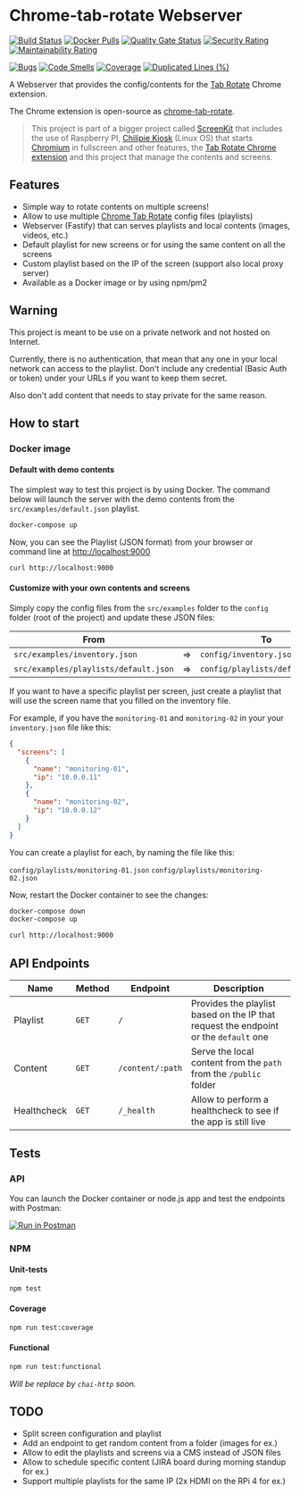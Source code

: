 # Chrome-tab-rotate Webserver

[![Build Status][travis-badge]][travis-url]
[![Docker Pulls][docker-badge]][docker-url]
[![Quality Gate Status][sonarcloud-status-badge]][sonarcloud-url]
[![Security Rating][sonarcloud-security-badge]][sonarcloud-url]
[![Maintainability Rating][sonarcloud-maintainability-badge]][sonarcloud-url]

[![Bugs][sonarcloud-bugs-badge]][sonarcloud-url]
[![Code Smells][sonarcloud-codesmells-badge]][sonarcloud-url]
[![Coverage][sonarcloud-coverage-badge]][sonarcloud-url]
[![Duplicated Lines (%)][sonarcloud-duplicated-badge]][sonarcloud-url]

A Webserver that provides the config/contents for the [Tab Rotate][tab-rotate-chrome-extension] Chrome extension.

The Chrome extension is open-source as [chrome-tab-rotate][chrome-tab-rotate-github].

> This project is part of a bigger project called [ScreenKit][screenkit-github] that includes the use of Raspberry PI, [Chilipie Kiosk][chilipie-kiosk-github] (Linux OS) that starts [Chromium][chromium-project] in fullscreen and other features, the [Tab Rotate Chrome extension][tab-rotate-chrome-extension] and this project that manage the contents and screens.

## Features

* Simple way to rotate contents on multiple screens!
* Allow to use multiple [Chrome Tab Rotate][tab-rotate-chrome-extension] config files (playlists)
* Webserver (Fastify) that can serves playlists and local contents (images, videos, etc.)
* Default playlist for new screens or for using the same content on all the screens
* Custom playlist based on the IP of the screen (support also local proxy server)
* Available as a Docker image or by using npm/pm2

## Warning

This project is meant to be use on a private network and not hosted on Internet.

Currently, there is no authentication, that mean that any one in your local network can access to the playlist. Don't include any credential (Basic Auth or token) under your URLs if you want to keep them secret.

Also don't add content that needs to stay private for the same reason.

## How to start

### Docker image

#### Default with demo contents

The simplest way to test this project is by using Docker. The command below will launch the server with the demo contents from the `src/examples/default.json` playlist.

```bash
docker-compose up
```

Now, you can see the Playlist (JSON format) from your browser or command line at [http://localhost:9000](http://localhost:9000)

```bash
curl http://localhost:9000
```

#### Customize with your own contents and screens

Simply copy the config files from the `src/examples` folder to the `config` folder (root of the project) and update these JSON files:

| From || To |
|---|---|---|
|`src/examples/inventory.json`|=>|`config/inventory.json`|
|`src/examples/playlists/default.json`|=>|`config/playlists/default.json`|

If you want to have a specific playlist per screen, just create a playlist that will use the screen name that you filled on the inventory file.

For example, if you have the `monitoring-01` and `monitoring-02` in your your `inventory.json` file like this:

```json
{
  "screens": [
    {
      "name": "monitoring-01",
      "ip": "10.0.0.11"
    },
    {
      "name": "monitoring-02",
      "ip": "10.0.0.12"
    }
  ]
}
```

You can create a playlist for each, by naming the file like this:

`config/playlists/monitoring-01.json`
`config/playlists/monitoring-02.json`

Now, restart the Docker container to see the changes:

```bash
docker-compose down
docker-compose up
```

```bash
curl http://localhost:9000
```

## API Endpoints

| Name | Method | Endpoint | Description |
| --- | --- | --- | --- |
| Playlist | `GET` | `/` | Provides the playlist based on the IP that request the endpoint or the `default` one|
| Content | `GET` | `/content/:path` | Serve the local content from the `path` from the `/public` folder |
| Healthcheck | `GET` | `/_health` | Allow to perform a healthcheck to see if the app is still live |

## Tests

### API

You can launch the Docker container or node.js app and test the endpoints with Postman:

[![Run in Postman](https://run.pstmn.io/button.svg)](https://app.getpostman.com/run-collection/3b0cb7352985dbae6f99)

### NPM

#### Unit-tests

```bash
npm test
```

#### Coverage

```bash
npm run test:coverage
```

#### Functional

```bash
npm run test:functional
```

*Will be replace by `chai-http` soon.*

## TODO

* Split screen configuration and playlist
* Add an endpoint to get random content from a folder (images for ex.)
* Allow to edit the playlists and screens via a CMS instead of JSON files
* Allow to schedule specific content (JIRA board during morning standup for ex.)
* Support multiple playlists for the same IP (2x HDMI on the RPi 4 for ex.)

[sonarcloud]: https://sonarcloud.io/about
[travis-badge]: https://travis-ci.com/timoa/chrome-tab-rotate-server.svg?branch=master
[travis-url]: https://travis-ci.com/timoa/chrome-tab-rotate-server
[docker-badge]: https://img.shields.io/docker/pulls/timoa/chrome-tab-rotate-server.svg
[docker-url]: https://hub.docker.com/r/timoa/chrome-tab-rotate-server
[sonarcloud-url]: https://sonarcloud.io/dashboard?id=timoa_chrome-tab-rotate-server
[sonarcloud-status-badge]: https://sonarcloud.io/api/project_badges/measure?project=timoa_chrome-tab-rotate-server&metric=alert_status
[sonarcloud-security-badge]: https://sonarcloud.io/api/project_badges/measure?project=timoa_chrome-tab-rotate-server&metric=security_rating
[sonarcloud-maintainability-badge]: https://sonarcloud.io/api/project_badges/measure?project=timoa_chrome-tab-rotate-server&metric=sqale_rating
[sonarcloud-bugs-badge]: https://sonarcloud.io/api/project_badges/measure?project=timoa_chrome-tab-rotate-server&metric=bugs
[sonarcloud-codesmells-badge]: https://sonarcloud.io/api/project_badges/measure?project=timoa_chrome-tab-rotate-server&metric=code_smells
[sonarcloud-coverage-badge]: https://sonarcloud.io/api/project_badges/measure?project=timoa_chrome-tab-rotate-server&metric=coverage
[sonarcloud-duplicated-badge]: https://sonarcloud.io/api/project_badges/measure?project=timoa_chrome-tab-rotate-server&metric=duplicated_lines_density
[screenkit-github]: https://github.com/timoa/screenkit
[tab-rotate-chrome-extension]: https://chrome.google.com/webstore/detail/tab-rotate/pjgjpabbgnnoohijnillgbckikfkbjed
[chrome-tab-rotate-github]: https://github.com/KevinSheedy/chrome-tab-rotate
[chilipie-kiosk-github]: https://github.com/futurice/chilipie-kiosk
[chromium-project]: https://www.chromium.org/
